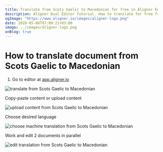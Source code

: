 ```yaml
---
title: Translate from Scots Gaelic to Macedonian for free in Aligner Editor
description: Aligner Dual Editor Tutorial. How to translate for free from Scots Gaelic to Macedonian. Aligner is multilingual document management platform. 
ogImage: "https://www.aligner.io/images/aligner-logo.png"
date: 2020-05-06T07:09:21+03:00
image: ../images/aligner-logo.png
onBlog: true
---
```


# How to translate document from Scots Gaelic to Macedonian

1. Go to editor at [app.aligner.io](https://app.aligner.io "Aligner App web page")

![translate from Scots Gaelic to Macedonian](../aligner-blank-editor.png "translate from Scots Gaelic to Macedonian")

Copy-paste content or upload content

![upload content from Scots Gaelic to Macedonian](../aligner-uploaded-document.png "upload content from Scots Gaelic to Macedonian")

Choose desired language

![choose machine translation from Scots Gaelic to Macedonian](../aligner-language-dropdown.png "choose machine translation from Scots Gaelic to Macedonian")

Work and edit 2 documents in parallel

![edit translation from Scots Gaelic to Macedonian](../aligner-double-sitded-editor.png "edit translation from Scots Gaelic to Macedonian")


